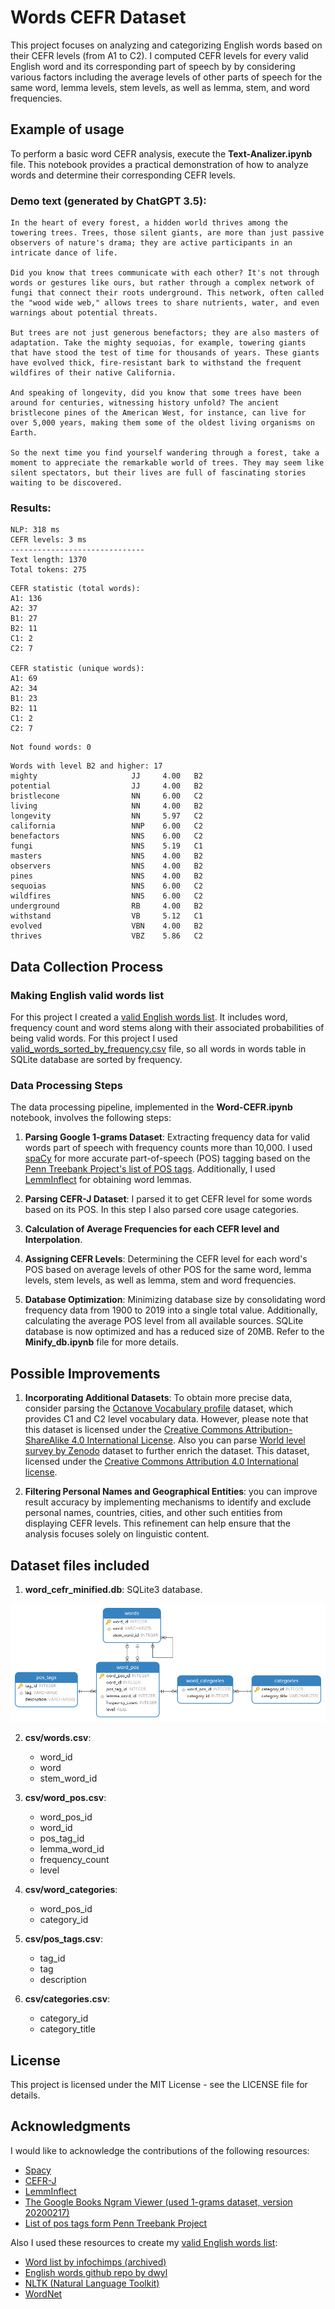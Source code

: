 # Words CEFR Dataset

This project focuses on analyzing and categorizing English words based on their CEFR levels (from A1 to C2). I computed CEFR levels for every valid English word and its corresponding part of speech by by considering various factors including the average levels of other parts of speech for the same word, lemma levels, stem levels, as well as lemma, stem, and word frequencies.

## Example of usage

To perform a basic word CEFR analysis, execute the **Text-Analizer.ipynb** file. This notebook provides a practical demonstration of how to analyze words and determine their corresponding CEFR levels.

### Demo text (generated by ChatGPT 3.5):

```
In the heart of every forest, a hidden world thrives among the towering trees. Trees, those silent giants, are more than just passive observers of nature's drama; they are active participants in an intricate dance of life.

Did you know that trees communicate with each other? It's not through words or gestures like ours, but rather through a complex network of fungi that connect their roots underground. This network, often called the "wood wide web," allows trees to share nutrients, water, and even warnings about potential threats.

But trees are not just generous benefactors; they are also masters of adaptation. Take the mighty sequoias, for example, towering giants that have stood the test of time for thousands of years. These giants have evolved thick, fire-resistant bark to withstand the frequent wildfires of their native California.

And speaking of longevity, did you know that some trees have been around for centuries, witnessing history unfold? The ancient bristlecone pines of the American West, for instance, can live for over 5,000 years, making them some of the oldest living organisms on Earth.

So the next time you find yourself wandering through a forest, take a moment to appreciate the remarkable world of trees. They may seem like silent spectators, but their lives are full of fascinating stories waiting to be discovered.
```

### Results:

```
NLP: 318 ms
CEFR levels: 3 ms
------------------------------
Text length: 1370
Total tokens: 275
```

```
CEFR statistic (total words):
A1: 136
A2: 37
B1: 27
B2: 11
C1: 2
C2: 7

CEFR statistic (unique words):
A1: 69
A2: 34
B1: 23
B2: 11
C1: 2
C2: 7
```

```
Not found words: 0
```

```
Words with level B2 and higher: 17
mighty                     JJ     4.00   B2
potential                  JJ     4.00   B2
bristlecone                NN     6.00   C2
living                     NN     4.00   B2
longevity                  NN     5.97   C2
california                 NNP    6.00   C2
benefactors                NNS    6.00   C2
fungi                      NNS    5.19   C1
masters                    NNS    4.00   B2
observers                  NNS    4.00   B2
pines                      NNS    4.00   B2
sequoias                   NNS    6.00   C2
wildfires                  NNS    6.00   C2
underground                RB     4.00   B2
withstand                  VB     5.12   C1
evolved                    VBN    4.00   B2
thrives                    VBZ    5.86   C2
```


## Data Collection Process

### Making English valid words list

For this project I created a [valid English words list](https://github.com/Maximax67/English-Valid-Words). It includes word, frequency count and word stems along with their associated probabilities of being valid words. For this project I used [valid_words_sorted_by_frequency.csv](https://github.com/Maximax67/English-Valid-Words/blob/main/valid_words_sorted_by_frequency.csv) file, so all words in words table in SQLite database are sorted by frequency.

### Data Processing Steps

The data processing pipeline, implemented in the **Word-CEFR.ipynb** notebook, involves the following steps:

1. **Parsing Google 1-grams Dataset**: Extracting frequency data for valid words part of speech with frequency counts more than 10,000. I used [spaCy](https://spacy.io/) for more accurate part-of-speech (POS) tagging based on the [Penn Treebank Project's list of POS tags](https://www.ling.upenn.edu/courses/Fall_2003/ling001/penn_treebank_pos.html). Additionally, I used [LemmInflect](https://github.com/bjascob/LemmInflect) for obtaining word lemmas.

2. **Parsing CEFR-J Dataset**: I parsed it to get CEFR level for some words based on its POS. In this step I also parsed core usage categories.

3. **Calculation of Average Frequencies for each CEFR level and Interpolation**.

4. **Assigning CEFR Levels**: Determining the CEFR level for each word's POS based on average levels of other POS for the same word, lemma levels, stem levels, as well as lemma, stem and word frequencies.

5. **Database Optimization**: Minimizing database size by consolidating word frequency data from 1900 to 2019 into a single total value. Additionally, calculating the average POS level from all available sources. SQLite database is now optimized and has a reduced size of 20MB. Refer to the **Minify_db.ipynb** file for more details.

## Possible Improvements

1. **Incorporating Additional Datasets**: To obtain more precise data, consider parsing the [Octanove Vocabulary profile](https://github.com/openlanguageprofiles/olp-en-cefrj/blob/master/octanove-vocabulary-profile-c1c2-1.0.csv) dataset, which provides C1 and C2 level vocabulary data. However, please note that this dataset is licensed under the [Creative Commons Attribution-ShareAlike 4.0 International License](https://creativecommons.org/licenses/by-sa/4.0/). Also you can parse [World level survey by Zenodo](https://zenodo.org/records/12501) dataset to further enrich the dataset. This dataset, licensed under the [Creative Commons Attribution 4.0 International license](https://creativecommons.org/licenses/by/4.0/legalcode).

2. **Filtering Personal Names and Geographical Entities**: you can improve result accuracy by implementing mechanisms to identify and exclude personal names, countries, cities, and other such entities from displaying CEFR levels. This refinement can help ensure that the analysis focuses solely on linguistic content.

## Dataset files included

1. **word_cefr_minified.db**: SQLite3 database.

![Database Model](database_model.png)

2. **csv/words.csv**:
    * word_id
    * word
    * stem_word_id

3. **csv/word_pos.csv**:
    * word_pos_id
    * word_id
    * pos_tag_id
    * lemma_word_id
    * frequency_count
    * level

4. **csv/word_categories**:
    * word_pos_id
    * category_id

5. **csv/pos_tags.csv**:
    * tag_id
    * tag
    * description

6. **csv/categories.csv**:
    * category_id
    * category_title

## License
This project is licensed under the MIT License - see the LICENSE file for details.

## Acknowledgments
I would like to acknowledge the contributions of the following resources:
- [Spacy](https://spacy.io/)
- [CEFR-J](https://cefr-j.org/)
- [LemmInflect](https://github.com/bjascob/LemmInflect)
- [The Google Books Ngram Viewer (used 1-grams dataset, version 20200217)](https://books.google.com/ngrams/)
- [List of pos tags form Penn Treebank Project](https://www.ling.upenn.edu/courses/Fall_2003/ling001/penn_treebank_pos.html)

Also I used these resources to create my [valid English words list](https://github.com/Maximax67/English-Valid-Words):
- [Word list by infochimps (archived)](https://web.archive.org/web/20131118073324/https://www.infochimps.com/datasets/word-list-350000-simple-english-words-excel-readable)
- [English words github repo by dwyl](https://github.com/dwyl/english-words)
- [NLTK (Natural Language Toolkit)](https://www.nltk.org/)
- [WordNet](https://wordnet.princeton.edu/)
